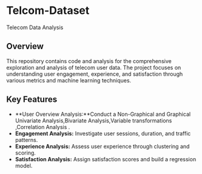 # Telcom-Dataset
Telecom Data Analysis
## Overview
This repository contains code and analysis for the comprehensive exploration and analysis of telecom user data. The project focuses on understanding user engagement, experience, and satisfaction through various metrics and machine learning techniques.
## Key Features
- **User Overview Analysis:**Conduct a Non-Graphical and Graphical Univariate Analysis,Bivariate Analysis,Variable transformations ,Correlation Analysis .
- **Engagement Analysis:** Investigate user sessions, duration, and traffic patterns.
- **Experience Analysis:** Assess user experience through clustering and scoring.
- **Satisfaction Analysis:** Assign satisfaction scores and build a regression model.
  
